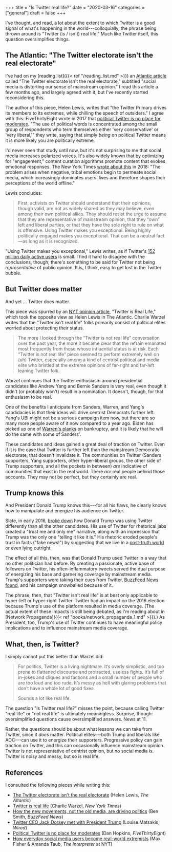 +++
title = "Is Twitter real life?"
date = "2020-03-16"
categories = ["general"]
draft = false
+++

I've thought, and read, a lot about the extent to which Twitter is a good signal of what's happening in the world---colloquially, the phrase being thrown around is "Twitter (is / isn't) real life." Much like Twitter itself, this question oversimplifies things.

<!--more-->


## The Atlantic: "The Twitter electorate isn't the real electorate"
I've had on my [reading list]({{< ref "/reading_list.md" >}}) an [Atlantic article](https://www.theatlantic.com/international/archive/2020/01/jeremy-corbyn-labour-twitter-primary/604690/) called "The Twitter electorate isn't the real electorate," subtitled "social media is distorting our sense of mainstream opinion." I read this article a few months ago, and largely agreed with it, but I've recently started reconsidering this.

The author of this piece, Helen Lewis, writes that "the Twitter Primary drives its members to its extremes, while chilling the speech of outsiders." I agree with this: FiveThirtyEight wrote in 2017 that [political Twitter is no place for moderates](https://fivethirtyeight.com/features/political-twitter-is-no-place-for-moderates/). "The use of political words is concentrated among the small group of respondents who term themselves either 'very conservative' or 'very liberal,'" they write, saying that simply *being* on political Twitter means it is more likely you are politically extreme.

I'd never seen that study until now, but it's not surprising to me that social media increases polarized voices. It's also widely known that by optimizing for "engagement," content curation algorithms promote content that evokes emotional responses. The New York Times [wrote about this](https://www.nytimes.com/2018/04/25/world/asia/facebook-extremism.html) in 2018: "The problem arises when negative, tribal emotions begin to permeate social media, which increasingly dominates users’ lives and therefore shapes their perceptions of the world offline."

Lewis concludes:

> First, activists on Twitter should understand that their opinions, though valid, are not as widely shared as they may believe, even among their own political allies. They should resist the urge to assume that they are representative of mainstream opinion, that they “own” left and liberal parties, or that they have the sole right to rule on what is offensive. Using Twitter makes you exceptional. Being highly politically engaged makes you exceptional. That can be a neutral fact—as long as it is recognized.

"Using Twitter makes you exceptional," Lewis writes, as if Twitter's [152 million daily active users](https://s22.q4cdn.com/826641620/files/doc_financials/2019/q4/Q4-2019-Shareholder-Letter.pdf) is small. I find it hard to disagree with the conclusions, though; there's something to be said for Twitter not being *representative* of public opinion. It is, I think, easy to get lost in the Twitter bubble.


## But Twitter does matter
And yet ... Twitter does matter.

This piece was spurred by an [NYT opinion article](https://www.nytimes.com/2020/02/19/opinion/twitter-debates-real-life.html), "Twitter is Real Life," which took the opposite view as Helen Lewis in The Atlantic. Charlie Warzel writes that the "Twitter isn't real life" folks primarily consist of political elites worried about protecting their status.

> The more I looked through the “Twitter is not real life” conversation over the past year, the more it became clear that the refrain emanated most frequently from those whose influential status is at risk. Each “Twitter is not real life” piece seemed to perform extremely well on (uh) Twitter, especially among a kind of centrist political and media elite who bristled at the extreme opinions of far-right and far-left leaning Twitter folk.

Warzel continues that the Twitter enthusiasm around presidential candidates like Andrew Yang and Bernie Sanders is very real, even though it didn't (or probably won't) result in a nomination. It doesn't, though, for that enthusiasm to be real.

One of the benefits I anticipate from Sanders, Warren, and Yang's candidacies is that their ideas will drive centrist Democrats further left. Yang's UBI might not be a serious campaign item now, but there are so many more people aware of it now compared to a year ago. Biden has picked up one of [Warren's planks](https://www.nytimes.com/2020/03/14/us/politics/biden-warren-bankruptcy.html) on bankruptcy, and it is likely that he will do the same with some of Sanders'.

These candidates and ideas gained a great deal of traction on Twitter. Even if it is the case that Twitter is further left than the mainstream Democratic electorate, that doesn't invalidate it. The communities on Twitter (Sanders supporters, Yang supporters, other hyper-liberal groups, the other side of Trump supporters, and all the pockets in between) *are* indicative of communities that exist in the real world. There *are* real people behind those accounts. They may not be perfect, but they certainly are real.


## Trump knows this
And President Donald Trump knows this---for all his flaws, he clearly knows how to manipulate and energize his audience on Twitter.

Slate, in early 2016, [broke down](https://slate.com/technology/2016/02/donald-trump-is-the-best-at-twitter-heres-why.html) how Donald Trump was using Twitter differently than all the other candidates. His use of Twitter for rhetorical jabs created a "trust me and only me" narrative, along with an impression that Trump was the only one "telling it like it is." His rhetoric eroded people's trust in facts ("fake news!") by suggesting that we live in a [post-truth world](https://en.wikipedia.org/wiki/Post-truth_politics) or even lying outright.

The effect of all this, then, was that Donald Trump used Twitter in a way that no other politician had before. By creating a passionate, active base of followers on Twitter, his often-inflammatory tweets served the dual purpose of energizing his base and garnering coverage by mainstream media. Trump's supporters were taking their cues from Twitter, [BuzzFeed News found](https://www.buzzfeednews.com/article/bensmith/fandoms-2020-primary-bernie-buttigieg), and his campaign snowballed because of it.

The phrase, then, that "Twitter isn't real life" is at best only applicable to hyper-left or hyper-right Twitter. Twitter had an impact on the 2016 election because Trump's use of the platform resulted in media coverage. (The actual extent of these impacts is still being debated, as I'm reading about in [Network Propaganda]({{< ref "books/network_propaganda_1.md" >}}).) As President, too, Trump's use of Twitter continues to have meaningful policy implications and to influence mainstream media coverage.


## What, then, is Twitter?
I simply cannot put this better than Warzel did:

> For politics, Twitter is a living nightmare. It’s overly simplistic, and too prone to flattened discourse and protracted, useless fights. It’s full of in-jokes and cliques and factions and a small number of people who are too loud and too rude. It’s messy as hell with glaring problems that don’t have a whole lot of good fixes.
>
> Sounds a lot like real life.

The question "Is Twitter real life?" misses the point, because calling Twitter "real life" or "not real life" is ultimately meaningless. Surprise, though: oversimplified questions cause oversimplified answers. News at 11.

Rather, the questions should be about what lessons we can take from Twitter, since it *does* matter. Political elites---both Trump and liberals like AOC---can use it to energize their supporters. Progressive policy can gain traction on Twitter, and this can occasionally influence mainstream opinion. Twitter is not representative of centrist opinion, but no social media is. Twitter is noisy and messy, but so is real life.


## References
I consulted the following pieces while writing this:

 * [The Twitter electorate isn't the real electorate](https://www.theatlantic.com/international/archive/2020/01/jeremy-corbyn-labour-twitter-primary/604690/) (Helen Lewis, *The Altantic*)
 * [Twitter is real life](https://www.nytimes.com/2020/02/19/opinion/twitter-debates-real-life.html) (Charlie Warzel, *New York Times*)
 * [How the new movements, not the old media, are driving politics](https://www.buzzfeednews.com/article/bensmith/fandoms-2020-primary-bernie-buttigieg) (Ben Smith, *BuzzFeed News*)
 * [Twitter CEO Jack Dorsey met with President Trump](https://www.wired.com/story/twitter-jack-dorsey-meets-trump/) (Louise Matsakis, *Wired*)
 * [Political Twitter is no place for moderates](https://fivethirtyeight.com/features/political-twitter-is-no-place-for-moderates/) (Dan Hopkins, *FiveThirtyEight*)
 * [How everyday social media users become real-world extremists](https://www.nytimes.com/2018/04/25/world/asia/facebook-extremism.html) (Max Fisher & Amanda Taub, *The Interpreter* at NYT)
